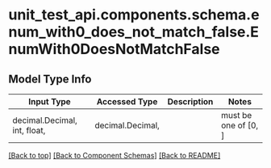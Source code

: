 <a name="top"></a>
<a id="EnumWith0DoesNotMatchFalse"></a>
# unit_test_api.components.schema.enum_with0_does_not_match_false.EnumWith0DoesNotMatchFalse

## Model Type Info
Input Type | Accessed Type | Description | Notes
------------ | ------------- | ------------- | -------------
decimal.Decimal, int, float,  | decimal.Decimal,  |  | must be one of [0, ] 

[[Back to top]](#top) [[Back to Component Schemas]](../../../README.md#Component-Schemas) [[Back to README]](../../../README.md)